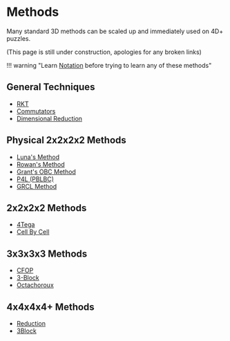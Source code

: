 # Methods

Many standard 3D methods can be scaled up and immediately used on 4D+ puzzles.

(This page is still under construction, apologies for any broken links)

!!! warning "Learn [Notation](notation.md) before trying to learn any of these methods"

## General Techniques

- [RKT](rkt.md)
- [Commutators](commutators.md)
- [Dimensional Reduction](dimensional-reduction.md)


## Physical 2x2x2x2 Methods

- [Luna's Method](luna.md)
- [Rowan's Method](rowan.md)
- [Grant's OBC Method](grant.md)
- [P4L (PBLBC)](p4l.md)
- [GRCL Method](grcl.md)

## 2x2x2x2 Methods

- [4Tega](4tega.md)
- [Cell By Cell](cell-by-cell.md)

 
## 3x3x3x3 Methods

- [CFOP](cfop.md)
- [3-Block](3block.md)
- [Octachoroux](octachoroux.md)

## 4x4x4x4+ Methods

- [Reduction](big-cube-reduction.md)
- [3Block](3block.md#big-cubes)
